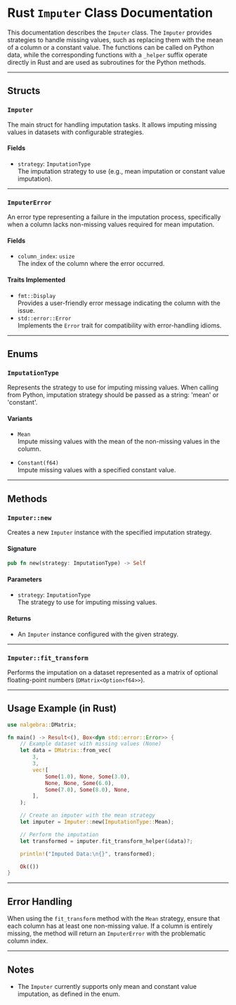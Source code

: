 
# Rust `Imputer` Class Documentation

This documentation describes the `Imputer` class. The `Imputer` provides strategies to handle missing values, such as replacing them with the mean of a column or a constant value. The functions can be called on Python data, while the corresponding functions with a `_helper` suffix operate directly in Rust and are used as subroutines for the Python methods. 

---

## **Structs**

### `Imputer`

The main struct for handling imputation tasks. It allows imputing missing values in datasets with configurable strategies.

#### **Fields**

- `strategy`: `ImputationType`  
   The imputation strategy to use (e.g., mean imputation or constant value imputation).

---

### `ImputerError`

An error type representing a failure in the imputation process, specifically when a column lacks non-missing values required for mean imputation.

#### **Fields**

- `column_index`: `usize`  
   The index of the column where the error occurred.

#### **Traits Implemented**

- `fmt::Display`  
  Provides a user-friendly error message indicating the column with the issue.
- `std::error::Error`  
  Implements the `Error` trait for compatibility with error-handling idioms.

---

## **Enums**

### `ImputationType`

Represents the strategy to use for imputing missing values. When calling from Python, imputation strategy should be passed as a string: 'mean' or 'constant'.

#### **Variants**

- `Mean`  
  Impute missing values with the mean of the non-missing values in the column.

- `Constant(f64)`  
  Impute missing values with a specified constant value.

---

## **Methods**

### `Imputer::new`

Creates a new `Imputer` instance with the specified imputation strategy.

#### **Signature**

```rust
pub fn new(strategy: ImputationType) -> Self
```

#### **Parameters**

- `strategy`: `ImputationType`  
   The strategy to use for imputing missing values.

#### **Returns**

- An `Imputer` instance configured with the given strategy.

---

### `Imputer::fit_transform`

Performs the imputation on a dataset represented as a matrix of optional floating-point numbers (`DMatrix<Option<f64>>`).


---

## **Usage Example (in Rust)**

```rust
use nalgebra::DMatrix;

fn main() -> Result<(), Box<dyn std::error::Error>> {
    // Example dataset with missing values (None)
    let data = DMatrix::from_vec(
        3,
        3,
        vec![
            Some(1.0), None, Some(3.0),
            None, None, Some(6.0),
            Some(7.0), Some(8.0), None,
        ],
    );

    // Create an imputer with the mean strategy
    let imputer = Imputer::new(ImputationType::Mean);

    // Perform the imputation
    let transformed = imputer.fit_transform_helper(&data)?;

    println!("Imputed Data:\n{}", transformed);

    Ok(())
}
```

---

## **Error Handling**

When using the `fit_transform` method with the `Mean` strategy, ensure that each column has at least one non-missing value. If a column is entirely missing, the method will return an `ImputerError` with the problematic column index.

---

## **Notes**

- The `Imputer` currently supports only mean and constant value imputation, as defined in the enum.

